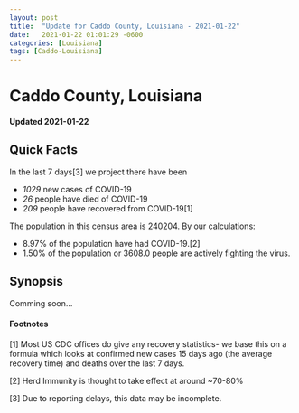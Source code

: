 ```yaml
---
layout: post
title:  "Update for Caddo County, Louisiana - 2021-01-22"
date:   2021-01-22 01:01:29 -0600
categories: [Louisiana]
tags: [Caddo-Louisiana]
---
```


# Caddo County, Louisiana
#### Updated 2021-01-22

## Quick Facts

In the last 7 days[3] we project there have been
- *1029* new cases of COVID-19
- *26* people have died of COVID-19
- *209* people have recovered from COVID-19[1]

The population in this census area is 240204. By our calculations:
- 8.97% of the population have had COVID-19.[2]
- 1.50% of the population or 3608.0 people are actively fighting the virus.

## Synopsis

Comming soon...


#### Footnotes

[1] Most US CDC offices do give any recovery statistics- we base this on a formula which looks at confirmed new cases
15 days ago (the average recovery time) and deaths over the last 7 days.

[2] Herd Immunity is thought to take effect at around ~70-80%

[3] Due to reporting delays, this data may be incomplete.
 
    
